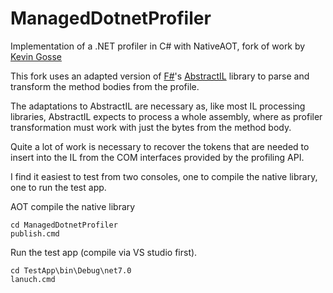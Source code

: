 # ManagedDotnetProfiler

Implementation of a .NET profiler in C# with NativeAOT, fork of work by [Kevin Gosse](https://github.com/kevingosse)

This fork uses an adapted version of [F#](https://github.com/dotnet/fsharp)'s 
[AbstractIL](https://github.com/dotnet/fsharp/tree/main/src/Compiler/AbstractIL) library to 
parse and transform the method bodies from the profile.

The adaptations to AbstractIL are necessary as, like most IL processing libraries, AbstractIL 
expects to process a whole assembly, where as profiler transformation must work with just the 
bytes from the method body.

Quite a lot of work is necessary to recover the tokens that are needed to insert into the IL
from the COM interfaces provided by the profiling API.

I find it easiest to test from two consoles, one to compile the native library, one to run 
the test app.


AOT compile the native library

```
cd ManagedDotnetProfiler
publish.cmd
```

Run the test app (compile via VS studio first).

```
cd TestApp\bin\Debug\net7.0
lanuch.cmd
```

